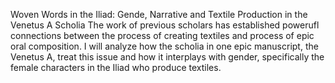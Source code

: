 Woven Words in the Iliad: Gende, Narrative and Textile Production in the Venetus A Scholia
The work of previous scholars has established powerufl connections between the process of creating textiles and process of epic oral composition. I will analyze how the scholia in one epic manuscript, the Venetus A, treat this issue and how it interplays with gender, specifically the female characters in the Iliad who produce textiles.
